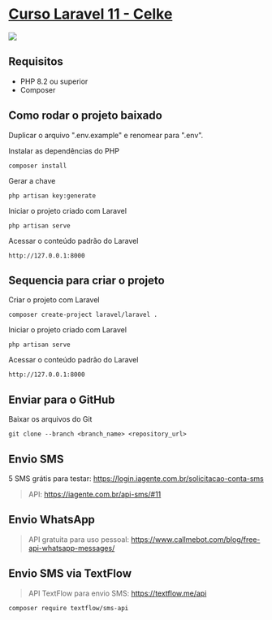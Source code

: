 # [Curso Laravel 11 - Celke](https://www.youtube.com/watch?v=CMwhGe12nxw&list=PLmY5AEiqDWwAx3cxRYWCkJgGtJDjcFaZz&index=2)


[![](https://i.ytimg.com/vi/CMwhGe12nxw/maxresdefault.jpg)](https://www.youtube.com/watch?v=CMwhGe12nxw&list=PLmY5AEiqDWwAx3cxRYWCkJgGtJDjcFaZz&index=2)


## Requisitos

* PHP 8.2 ou superior
* Composer

## Como rodar o projeto baixado

Duplicar o arquivo ".env.example" e renomear para ".env".<br>

Instalar as dependências do PHP
```
composer install
```

Gerar a chave
```
php artisan key:generate
```

Iniciar o projeto criado com Laravel
```
php artisan serve
```

Acessar o conteúdo padrão do Laravel
```
http://127.0.0.1:8000
```

## Sequencia para criar o projeto
Criar o projeto com Laravel
```
composer create-project laravel/laravel .
```

Iniciar o projeto criado com Laravel
```
php artisan serve
```

Acessar o conteúdo padrão do Laravel
```
http://127.0.0.1:8000
```

## Enviar para o GitHub

Baixar os arquivos do Git
```
git clone --branch <branch_name> <repository_url>
```

## Envio SMS

5 SMS grátis para testar: https://login.iagente.com.br/solicitacao-conta-sms

> API: https://iagente.com.br/api-sms/#11

## Envio WhatsApp

> API gratuita para uso pessoal: https://www.callmebot.com/blog/free-api-whatsapp-messages/

## Envio SMS via TextFlow

> API TextFlow para envio SMS: https://textflow.me/api
```
composer require textflow/sms-api
```


